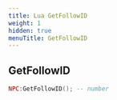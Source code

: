 ```yaml
---
title: Lua GetFollowID
weight: 1
hidden: true
menuTitle: GetFollowID
---
```

## GetFollowID
```lua
NPC:GetFollowID(); -- number
```